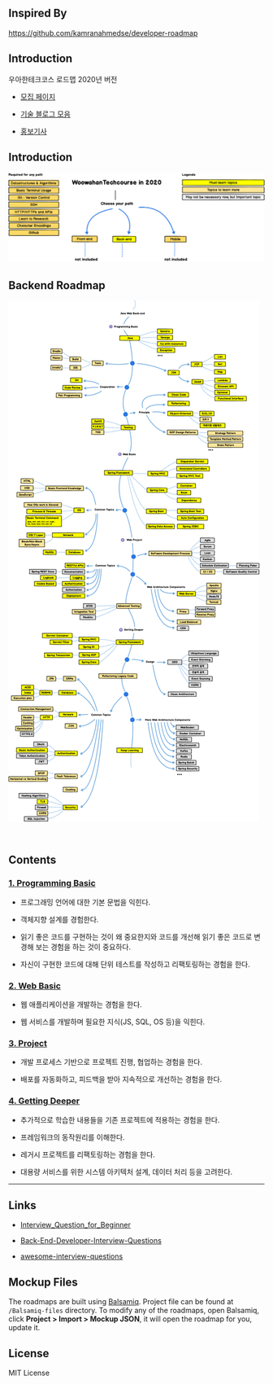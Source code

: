 ## Inspired By
https://github.com/kamranahmedse/developer-roadmap

## Introduction
우아한테크코스 로드맵 2020년 버전<br>

- [모집 페이지](https://woowacourse.github.io/)

- [기술 블로그 모음](https://woowabros.github.io/category/techcourse/)

- [홍보기사](https://ppss.kr/archives/201479)

## Introduction
![](./Images/intro_roadmap_v1.2.1.png)

## Backend Roadmap
![](./Images/backend_roadmap_v1.2.2.png)

<br>


## Contents

### [1. Programming Basic](./docs/1_programming_basic/README.md)

- 프로그래밍 언어에 대한 기본 문법을 익힌다.

- 객체지향 설계를 경험한다.

- 읽기 좋은 코드를 구현하는 것이 왜 중요한지와 코드를 개선해 읽기 좋은 코드로 변경해 보는 경험을 하는 것이 중요하다.

- 자신이 구현한 코드에 대해 단위 테스트를 작성하고 리팩토링하는 경험을 한다.

### [2. Web Basic](./docs/2_web_basic/README.md)

- 웹 애플리케이션을 개발하는 경험을 한다.

- 웹 서비스를 개발하며 필요한 지식(JS, SQL, OS 등)을 익힌다.


### [3. Project](./docs/3_project/README.md)

- 개발 프로세스 기반으로 프로젝트 진행, 협업하는 경험을 한다.

- 배포를 자동화하고, 피드백을 받아 지속적으로 개선하는 경험을 한다.


### [4. Getting Deeper](./docs/4_getting_deeper/README.md)

- 추가적으로 학습한 내용들을 기존 프로젝트에 적용하는 경험을 한다.

- 프레임워크의 동작원리를 이해한다.

- 레거시 프로젝트를 리팩토링하는 경험을 한다.

- 대용량 서비스를 위한 시스템 아키텍처 설계, 데이터 처리 등을 고려한다.


---


## Links

- [Interview_Question_for_Beginner](https://github.com/JaeYeopHan/Interview_Question_for_Beginner)

- [Back-End-Developer-Interview-Questions](https://github.com/arialdomartini/Back-End-Developer-Interview-Questions)

- [awesome-interview-questions](https://github.com/MaximAbramchuck/awesome-interview-questions)


## Mockup Files
The roadmaps are built using [Balsamiq](https://balsamiq.com/products/mockups/). Project file can be found at `/Balsamiq-files` directory. To modify any of the roadmaps, open Balsamiq, click **Project > Import > Mockup JSON**, it will open the roadmap for you, update it.

## License
MIT License

